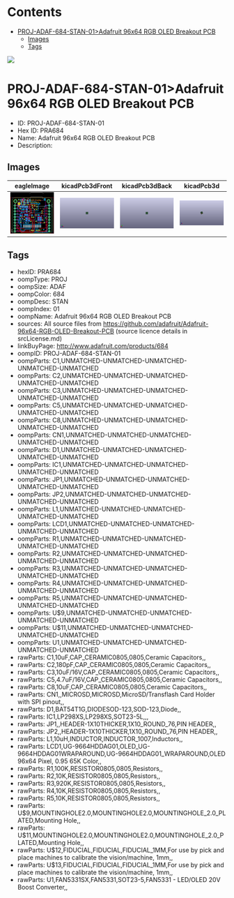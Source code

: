 



Contents
========

* [PROJ-ADAF-684-STAN-01>Adafruit 96x64 RGB OLED Breakout PCB](#proj-adaf-684-stan-01adafruit-96x64-rgb-oled-breakout-pcb)
	* [Images](#images)
	* [Tags](#tags)
  
![][im]
# PROJ-ADAF-684-STAN-01>Adafruit 96x64 RGB OLED Breakout PCB

- ID: PROJ-ADAF-684-STAN-01
- Hex ID: PRA684
- Name: Adafruit 96x64 RGB OLED Breakout PCB
- Description: 

## Images
  
  

|eagleImage|kicadPcb3dFront|kicadPcb3dBack|kicadPcb3d|
| :---: | :---: | :---: | :---: |
|[![eagleImage](eagleImage_140.png)](eagleImage_.png)|[![kicadPcb3dFront](kicadPcb3dFront_140.png)](kicadPcb3dFront_.png)|[![kicadPcb3dBack](kicadPcb3dBack_140.png)](kicadPcb3dBack_.png)|[![kicadPcb3d](kicadPcb3d_140.png)](kicadPcb3d_.png)|

## Tags

- hexID: PRA684
- oompType: PROJ
- oompSize: ADAF
- oompColor: 684
- oompDesc: STAN
- oompIndex: 01
- oompName: Adafruit 96x64 RGB OLED Breakout PCB
- sources: All source files from https://github.com/adafruit/Adafruit-96x64-RGB-OLED-Breakout-PCB (source licence details in srcLicense.md)
- linkBuyPage: http://www.adafruit.com/products/684
- oompID: PROJ-ADAF-684-STAN-01
- oompParts: C1,UNMATCHED-UNMATCHED-UNMATCHED-UNMATCHED-UNMATCHED
- oompParts: C2,UNMATCHED-UNMATCHED-UNMATCHED-UNMATCHED-UNMATCHED
- oompParts: C3,UNMATCHED-UNMATCHED-UNMATCHED-UNMATCHED-UNMATCHED
- oompParts: C5,UNMATCHED-UNMATCHED-UNMATCHED-UNMATCHED-UNMATCHED
- oompParts: C8,UNMATCHED-UNMATCHED-UNMATCHED-UNMATCHED-UNMATCHED
- oompParts: CN1,UNMATCHED-UNMATCHED-UNMATCHED-UNMATCHED-UNMATCHED
- oompParts: D1,UNMATCHED-UNMATCHED-UNMATCHED-UNMATCHED-UNMATCHED
- oompParts: IC1,UNMATCHED-UNMATCHED-UNMATCHED-UNMATCHED-UNMATCHED
- oompParts: JP1,UNMATCHED-UNMATCHED-UNMATCHED-UNMATCHED-UNMATCHED
- oompParts: JP2,UNMATCHED-UNMATCHED-UNMATCHED-UNMATCHED-UNMATCHED
- oompParts: L1,UNMATCHED-UNMATCHED-UNMATCHED-UNMATCHED-UNMATCHED
- oompParts: LCD1,UNMATCHED-UNMATCHED-UNMATCHED-UNMATCHED-UNMATCHED
- oompParts: R1,UNMATCHED-UNMATCHED-UNMATCHED-UNMATCHED-UNMATCHED
- oompParts: R2,UNMATCHED-UNMATCHED-UNMATCHED-UNMATCHED-UNMATCHED
- oompParts: R3,UNMATCHED-UNMATCHED-UNMATCHED-UNMATCHED-UNMATCHED
- oompParts: R4,UNMATCHED-UNMATCHED-UNMATCHED-UNMATCHED-UNMATCHED
- oompParts: R5,UNMATCHED-UNMATCHED-UNMATCHED-UNMATCHED-UNMATCHED
- oompParts: U$9,UNMATCHED-UNMATCHED-UNMATCHED-UNMATCHED-UNMATCHED
- oompParts: U$11,UNMATCHED-UNMATCHED-UNMATCHED-UNMATCHED-UNMATCHED
- oompParts: U1,UNMATCHED-UNMATCHED-UNMATCHED-UNMATCHED-UNMATCHED
- rawParts: C1,10uF,CAP_CERAMIC0805,0805,Ceramic Capacitors,,
- rawParts: C2,180pF,CAP_CERAMIC0805,0805,Ceramic Capacitors,,
- rawParts: C3,10uF/16V,CAP_CERAMIC0805,0805,Ceramic Capacitors,,
- rawParts: C5,4.7uF/16V,CAP_CERAMIC0805,0805,Ceramic Capacitors,,
- rawParts: C8,10uF,CAP_CERAMIC0805,0805,Ceramic Capacitors,,
- rawParts: CN1,,MICROSD,MICROSD,MicroSD/Transflash Card Holder with SPI pinout,,
- rawParts: D1,BAT54T1G,DIODESOD-123,SOD-123,Diode,,
- rawParts: IC1,LP298XS,LP298XS,SOT23-5L,,,
- rawParts: JP1,,HEADER-1X10THICKER,1X10_ROUND_76,PIN HEADER,,
- rawParts: JP2,,HEADER-1X10THICKER,1X10_ROUND_76,PIN HEADER,,
- rawParts: L1,10uH,INDUCTOR,INDUCTOR_1007,Inductors,,
- rawParts: LCD1,UG-9664HDDAG01,OLED_UG-9664HDDAG01WRAPAROUND,UG-9664HDDAG01_WRAPAROUND,OLED 96x64 Pixel, 0.95 65K Color,,
- rawParts: R1,100K,RESISTOR0805,0805,Resistors,,
- rawParts: R2,10K,RESISTOR0805,0805,Resistors,,
- rawParts: R3,920K,RESISTOR0805,0805,Resistors,,
- rawParts: R4,10K,RESISTOR0805,0805,Resistors,,
- rawParts: R5,10K,RESISTOR0805,0805,Resistors,,
- rawParts: U$9,MOUNTINGHOLE2.0,MOUNTINGHOLE2.0,MOUNTINGHOLE_2.0_PLATED,Mounting Hole,,
- rawParts: U$11,MOUNTINGHOLE2.0,MOUNTINGHOLE2.0,MOUNTINGHOLE_2.0_PLATED,Mounting Hole,,
- rawParts: U$12,FIDUCIAL,FIDUCIAL,FIDUCIAL_1MM,For use by pick and place machines to calibrate the vision/machine, 1mm,,
- rawParts: U$13,FIDUCIAL,FIDUCIAL,FIDUCIAL_1MM,For use by pick and place machines to calibrate the vision/machine, 1mm,,
- rawParts: U1,FAN5331SX,FAN5331,SOT23-5,FAN5331 - LED/OLED 20V Boost Converter,,



[im]: kicadPcb3d_450.png
